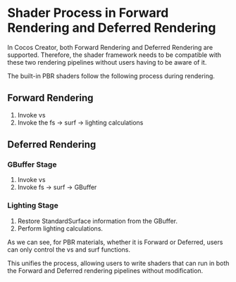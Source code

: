 # Shader Process in Forward Rendering and Deferred Rendering

In Cocos Creator, both Forward Rendering and Deferred Rendering are supported. Therefore, the shader framework needs to be compatible with these two rendering pipelines without users having to be aware of it.

The built-in PBR shaders follow the following process during rendering.

## Forward Rendering

1. Invoke vs
2. Invoke the fs -> surf -> lighting calculations

## Deferred Rendering

### GBuffer Stage

1. Invoke vs
2. Invoke fs -> surf -> GBuffer

### Lighting Stage

1. Restore StandardSurface information from the GBuffer.
2. Perform lighting calculations.

As we can see, for PBR materials, whether it is Forward or Deferred, users can only control the vs and surf functions.

This unifies the process, allowing users to write shaders that can run in both the Forward and Deferred rendering pipelines without modification.
